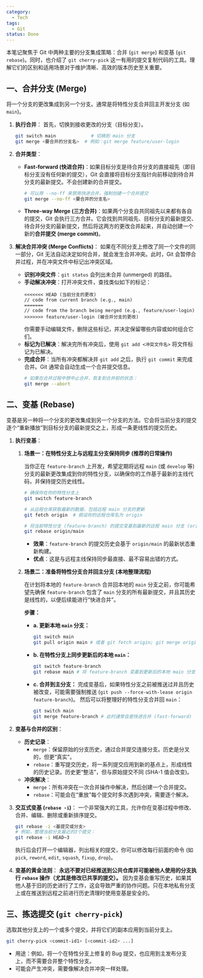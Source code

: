 ```yaml
---
category:
  - Tech
tags:
  - Git
status: Done
---
```

本笔记聚焦于 Git 中两种主要的分支集成策略：合并 (`git merge`) 和变基 (`git rebase`)。同时，也介绍了 `git cherry-pick` 这一有用的提交复制代码的工具。理解它们的区别和适用场景对于维护清晰、高效的版本历史至关重要。

## 一、合并分支 (Merge)

将一个分支的更改集成到另一个分支。通常是将特性分支合并回主开发分支 (如 `main`)。

1.  **执行合并**：
    首先，切换到接收更改的分支（目标分支）。
    ```bash
    git switch main             # 切换到 main 分支
    git merge <要合并的分支名>  # 例如：git merge feature/user-login
    ```

2.  **合并类型**：
    *   **Fast-forward (快进合并)**：如果目标分支是待合并分支的直接祖先（即目标分支没有任何新的提交），Git 会直接将目标分支指针向前移动到待合并分支的最新提交。不会创建新的合并提交。
        ```bash
        # 可以用 --no-ff 来禁用快进合并，强制创建一个合并提交
        git merge --no-ff <要合并的分支名>
        ```
    *   **Three-way Merge (三方合并)**：如果两个分支自共同祖先以来都有各自的提交，Git 会执行三方合并。它会找到共同祖先、目标分支的最新提交、待合并分支的最新提交，然后将这两方的更改合并起来，并自动创建一个新的**合并提交 (merge commit)**。

3.  **解决合并冲突 (Merge Conflicts)**：
    如果在不同分支上修改了同一个文件的同一部分，Git 无法自动决定如何合并，就会发生合并冲突。此时，Git 会暂停合并过程，并在冲突文件中标记出冲突区域。
    *   **识别冲突文件**：`git status` 会列出未合并 (unmerged) 的路径。
    *   **手动解决冲突**：打开冲突文件，查找类似如下的标记：
        ```
        <<<<<<< HEAD (当前分支的更改)
        // code from current branch (e.g., main)
        =======
        // code from the branch being merged (e.g., feature/user-login)
        >>>>>>> feature/user-login (被合并分支的更改)
        ```
        你需要手动编辑文件，删除这些标记，并决定保留哪些内容或如何组合它们。
    *   **标记为已解决**：解决完所有冲突后，使用 `git add <冲突文件名>` 将文件标记为已解决。
    *   **完成合并**：当所有冲突都解决并 `git add` 之后，执行 `git commit` 来完成合并。Git 通常会自动生成一个合并提交信息。
        ```bash
        # 如果在合并过程中想中止合并，恢复到合并前的状态：
        git merge --abort
        ```

## 二、变基 (Rebase)

变基是另一种将一个分支的更改集成到另一个分支的方法。它会将当前分支的提交逐个“重新播放”到目标分支的最新提交之上，形成一条更线性的提交历史。

1.  **执行变基**：

    1.  **场景一：在特性分支上与远程主分支保持同步 (推荐的日常操作)**
    
        当你正在 `feature-branch` 上开发，希望定期将远程 `main` (或 `develop` 等) 分支的最新更改集成到你的特性分支，以确保你的工作基于最新的主线代码，并保持提交历史线性。
    
        ```bash
        # 确保你在你的特性分支上
        git switch feature-branch
    
        # 从远程仓库获取最新的数据，包括远程 main 分支的更新
        git fetch origin  # 假设你的远程仓库名为 origin
    
        # 将当前特性分支 (feature-branch) 的提交变基到最新的远程 main 分支 (origin/main) 之上
        git rebase origin/main
        ```
        *   **效果**：`feature-branch` 的提交历史会基于 `origin/main` 的最新状态重新构建。
        *   **优点**：这是与远程主线保持同步最直接、最不容易出错的方式。
    
    2.  **场景二：准备将特性分支合并回主分支 (本地整理流程)**
    
        在计划将本地的 `feature-branch` 合并回本地的 `main` 分支之前，你可能希望先确保 `feature-branch` 包含了 `main` 分支的所有最新提交，并且其历史是线性的，以便后续能进行“快进合并”。
    
        **步骤：**
        *   **a. 更新本地 `main` 分支：**
            ```bash
            git switch main
            git pull origin main # 或者 git fetch origin; git merge origin/main
            ```
        *   **b. 在特性分支上同步更新后的本地 `main`：**
            ```bash
            git switch feature-branch
            git rebase main # 将 feature-branch 变基到更新后的本地 main 分支
            ```
        *   **c. 合并到主分支：**
            完成变基后，如果特性分支之前被推送过并且历史被改变，可能需要强制推送 (`git push --force-with-lease origin feature-branch`)。
            然后可以将整理好的特性分支合并回 `main`：
            ```bash
            git switch main
            git merge feature-branch # 此时通常会是快进合并 (fast-forward)
            ```

2.  **变基与合并的区别**：
    *   **历史记录**：
        *   `merge`：保留原始的分支历史，通过合并提交连接分支。历史是分叉的，但更“真实”。
        *   `rebase`：重写提交历史，将一系列提交应用到新的基点上，形成线性的历史记录。历史更“整洁”，但与原始提交不同 (SHA-1 值会改变)。
    *   **冲突解决**：
        *   `merge`：所有冲突在一次合并操作中解决，然后创建一个合并提交。
        *   `rebase`：可能会在“重放”每个提交时多次遇到冲突，需要逐个解决。

3.  **交互式变基 (`rebase -i`)**：
    一个非常强大的工具，允许你在变基过程中修改、合并、编辑、删除或重新排序提交。
    ```bash
    git rebase -i <基提交或分支>
    # 例如，整理当前分支最近的3个提交：
    git rebase -i HEAD~3
    ```
    执行后会打开一个编辑器，列出相关的提交，你可以修改每行前面的命令 (如 `pick`, `reword`, `edit`, `squash`, `fixup`, `drop`)。

4.  **变基的黄金法则**：
    **永远不要对已经推送到公共仓库并可能被他人使用的分支执行 `rebase` 操作（尤其是修改已共享的提交）。**
    因为变基会重写历史，如果其他人基于旧的历史进行了工作，这会导致严重的协作问题。只在本地私有分支上或在推送到远程之前进行历史清理时使用变基是安全的。

## 三、拣选提交 (`git cherry-pick`)

选取其他分支上的一个或多个提交，并将它们的副本应用到当前分支上。
```bash
git cherry-pick <commit-id1> [<commit-id2> ...]
```
- 用途：例如，将一个在特性分支上修复的 Bug 提交，也应用到主发布分支上，而不需要合并整个特性分支。
- 可能会产生冲突，需要像解决合并冲突一样处理。